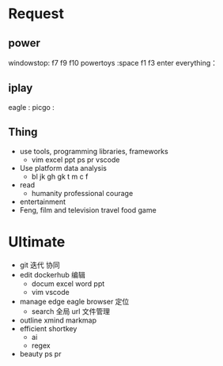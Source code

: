 # Request

## power
windowstop:   f7 f9 f10
powertoys :space f1 f3 enter
everything： 

## iplay
 eagle :
 picgo :

## Thing
- use tools, programming libraries, frameworks
  - vim  excel ppt ps pr vscode
- Use platform data analysis
  - bl  jk gh gk  t m c f 
- read
  - humanity professional courage
- entertainment
- Feng, film and television travel food game
 
 # Ultimate
 
- git 迭代 协同 
- edit     dockerhub  编辑
  - docum  excel word ppt
  - vim  vscode
- manage  edge eagle browser 定位
  - search  全局  url  文件管理
- outline  xmind   markmap
- efficient  shortkey  
  - ai
  - regex
- beauty   ps pr